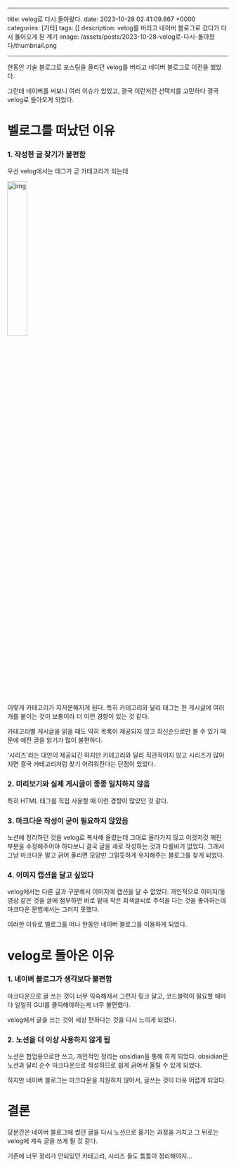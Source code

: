 

---
title: velog로 다시 돌아왔다.
date: 2023-10-28 02:41:09.867 +0000
categories: [기타]
tags: []
description: velog를 버리고 네이버 블로그로 갔다가 다시 돌아오게 된 계기
image: /assets/posts/2023-10-28-velog로-다시-돌아왔다/thumbnail.png

---

한동안 기술 블로그로 포스팅을 올리던 velog를 버리고 네이버 블로그로 이전을 했었다.

그런데 네이버를 써보니 여러 이슈가 있었고, 결국 이런저런 선택지를 고민하다 결국 velog로 돌아오게 되었다.

# 벨로그를 떠났던 이유

### 1. 작성한 글 찾기가 불편함

우선 velog에서는 태그가 곧 카테고리가 되는데

<img alt="img" src="https://velog.velcdn.com/images/cjkangme/post/5290e4ad-2ffa-4dde-82bc-6cc5c54bd260/image.png" width="30%" height="30%"/>

이렇게 카테고리가 지저분해지게 된다.
특히 카테고리와 달리 태그는 한 게시글에 여러개를 붙이는 것이 보통이라 더 이런 경향이 있는 것 같다.

카테고리별 게시글을 읽을 때도 딱히 목록이 제공되지 않고 최신순으로만 볼 수 있기 때문에 예전 글을 읽기가 많이 불편하다.

'시리즈'라는 대안이 제공되긴 하지만 카테고리와 달리 직관적이지 않고 시리즈가 많아지면 결국 카테고리처럼 찾기 어려워진다는 단점이 있었다.

### 2. 미리보기와 실제 게시글이 종종 일치하지 않음

특히 HTML 태그를 직접 사용할 때 이런 경향이 많았던 것 같다.

### 3. 마크다운 작성이 굳이 필요하지 않았음

노션에 정리하던 것을 velog로 복사해 올렸는데 그대로 올라가지 않고 이것저것 깨진 부분을 수정해주어야 하다보니 결국 글을 새로 작성하는 것과 다를바가 없었다.
그래서 그냥 마크다운 말고 긁어 올리면 모양만 그럴듯하게 유지해주는 블로그를 찾게 되었다.

### 4. 이미지 캡션을 달고 싶었다
velog에서는 다른 글과 구분해서 이미지에 캡션을 달 수 없었다.
개인적으로 이미지/동영상 같은 것을 글에 첨부하면 바로 밑에 작은 회색글씨로 주석을 다는 것을 좋아하는데 마크다운 문법에서는 그러지 못했다.


이러한 이유로 벨로그를 떠나 한동안 네이버 블로그를 이용하게 되었다.

# velog로 돌아온 이유

### 1. 네이버 블로그가 생각보다 불편함
마크다운으로 글 쓰는 것이 너무 익숙해져서 그런지 링크 달고, 코드블럭이 필요할 때마다 일일히 GUI를 클릭해야하는게 너무 불편했다.

velog에서 글을 쓰는 것이 세상 편하다는 것을 다시 느끼게 되었다.

### 2. 노션을 더 이상 사용하지 않게 됨
노션은 협업용으로만 쓰고, 개인적인 정리는 obsidian을 통해 하게 되었다.
obsidian은 노션과 달리 순수 마크다운으로 작성하므로 쉽게 긁어서 올릴 수 있게 되었다.

하지만 네이버 블로그는 마크다운을 지원하지 않아서, 글쓰는 것이 더욱 어렵게 되었다.

# 결론
당분간은 네이버 블로그에 썼던 글을 다시 노션으로 옮기는 과정을 거치고
그 뒤로는 velog에 계속 글을 쓰게 될 것 같다.

기존에 너무 정리가 안되있던 카테고리, 시리즈 들도 틈틈이 정리해야지...



        
